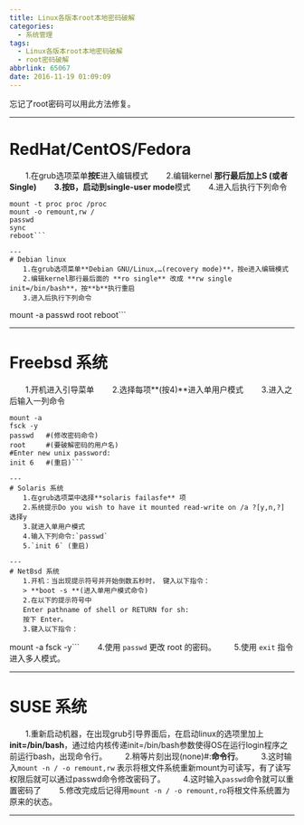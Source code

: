 ```yaml
---
title: Linux各版本root本地密码破解
categories:
  - 系统管理
tags:
  - Linux各版本root本地密码破解
  - root密码破解
abbrlink: 65067
date: 2016-11-19 01:09:09
---
```


忘记了root密码可以用此方法修复。

---
# RedHat/CentOS/Fedora
　　1.在grub选项菜单**按E**进入编辑模式
　　2.编辑kernel **那行最后加上S **(或者Single)
　　3.按B，启动到**single-user mode**模式
　　4.进入后执行下列命令
```
mount -t proc proc /proc
mount -o remount,rw /
passwd
sync
reboot```

---
# Debian linux
　　1.在grub选项菜单**Debian GNU/Linux,…(recovery mode)**，按e进入编辑模式
　　2.编辑kernel那行最后面的 **ro single** 改成 **rw single init=/bin/bash**，按**b**执行重启
　　3.进入后执行下列命令
```
mount -a
passwd root
reboot```

---
# Freebsd 系统
　　1.开机进入引导菜单
　　2.选择每项**(按4)**进入单用户模式
　　3.进入之后输入一列命令
```
mount -a
fsck -y
passwd   #(修改密码命令)
root     #(要破解密码的用户名)
#Enter new unix password:
init 6   #(重启)```

---
# Solaris 系统
　　1.在grub选项菜中选择**solaris failasfe** 项
　　2.系统提示Do you wish to have it mounted read-write on /a ?[y,n,?] 选择y
　　3.就进入单用户模式
　　4.输入下列命令:`passwd`
　　5.`init 6` (重启)

---
# NetBsd 系统
　　1.开机：当出现提示符号并开始倒数五秒时， 键入以下指令：
　　> **boot -s **(进入单用户模式命令)
　　2.在以下的提示符号中
　　Enter pathname of shell or RETURN for sh:
　　按下 Enter。
　　3.键入以下指令：
```
mount -a
fsck -y```
　　4.使用 `passwd` 更改 root 的密码。
　　5.使用 `exit` 指令进入多人模式。

---
# SUSE 系统
　　1.重新启动机器，在出现grub引导界面后，在启动linux的选项里加上**init=/bin/bash**，通过给内核传递init=/bin/bash参数使得OS在运行login程序之前运行bash，出现命令行。
　　2.稍等片刻出现(none)#:**命令行**。
　　3.这时输入`mount -n / -o remount,rw` 表示将根文件系统重新mount为可读写，有了读写权限后就可以通过passwd命令修改密码了。
　　4.这时输入`passwd`命令就可以重置密码了
　　5.修改完成后记得用`mount -n / -o remount,ro`将根文件系统置为原来的状态。


---




